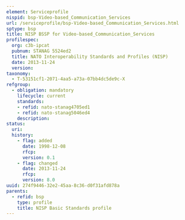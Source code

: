 ```yaml
---
element: Serviceprofile
nispid: bsp-Video-based_Communication_Services
url: /serviceprofile/bsp-Video-based_Communication_Services.html
sptype: bsp
title: NISP BSSP for Video-based_Communication_Services
profilespec:
  org: c3b-ipcat
  pubnum: STANAG 5524ed2
  title: NATO Interoperability Standards and Profiles (NISP)
  date: 2013-11-24
  version: 
taxonomy:
  - T-53151cf1-2071-4aa5-a73a-07bb4dc5de9c-X
refgroup:
  - obligation: mandatory
    lifecycle: current
    standards: 
    - refid: nato-stanag4705ed1
    - refid: nato-stanag5046ed4
    description: 
status:
  uri: 
  history: 
    - flag: added
      date: 1998-12-08
      rfcp: 
      version: 0.1
    - flag: changed
      date: 2013-11-24
      rfcp: 
      version: 8.0
uuid: 274f9446-32e2-45aa-8c36-d0f31afd878a
parents:
  - refid: bsp
    type: profile
    title: NISP Basic Standards profile
---
```

